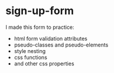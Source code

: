 # sign-up-form

I made this form to practice:
- html form validation attributes
- pseudo-classes and pseudo-elements
- style nesting
- css functions
- and other css properties
